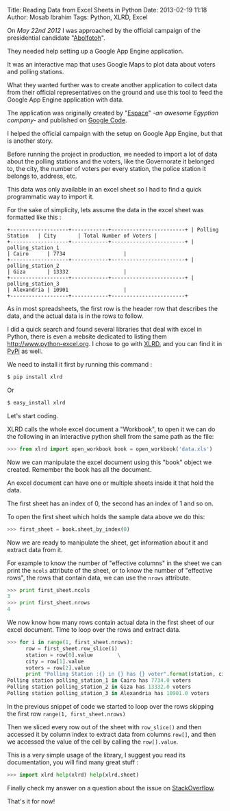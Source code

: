 Title: Reading Data from Excel Sheets in Python
Date: 2013-02-19 11:18
Author: Mosab Ibrahim
Tags: Python, XLRD, Excel

On *May 22nd 2012* I was approached by the official campaign of the presidential
candidate "[Abolfotoh][]".

They needed help setting up a Google App Engine application.

It was an interactive map that uses Google Maps to plot data about voters and
polling stations.

What they wanted further was to create another application to collect data from
their official representatives on the ground and use this tool to feed the
Google App Engine application with data.

The application was originally created by "[Espace][]" *-an awesome Egyptian
company-* and published on [Google Code][].

I helped the official campaign with the setup on Google App Engine, but that is
another story.

Before running the project in production, we needed to import a lot of data
about the polling stations and the voters, like the Governorate it belonged to,
the city, the number of voters per every station, the police station it belongs
to, address, etc.

This data was only available in an excel sheet so I had to find a quick
programmatic way to import it.

For the sake of simplicity, lets assume the data in the excel sheet was
formatted like this :

```
+-------------------+------------+------------------------+ | Polling
Station   | City       | Total Number of Voters |
+-------------------+------------+------------------------+ | polling_station_1
| Cairo      | 7734                   |
+-------------------+------------+------------------------+ | polling_station_2
| Giza       | 13332                  |
+-------------------+------------+------------------------+ | polling_station_3
| Alexandria | 10901                  |
+-------------------+------------+------------------------+
```

As in most spreadsheets, the first row is the header row that describes the
data, and the actual data is in the rows to follow.

I did a quick search and found several libraries that deal with excel in Python,
there is even a website dedicated to listing them <http://www.python-excel.org>.
I chose to go with [XLRD][], and you can find it in [PyPi][] as well.

We need to install it first by running this command :

```bash
$ pip install xlrd
```

Or

```bash
$ easy_install xlrd
```

Let's start coding.

XLRD calls the whole excel document a "Workbook", to open it we can do the
following in an interactive python shell from the same path as the file:

```python
>>> from xlrd import open_workbook book = open_workbook('data.xls')
```

Now we can manipulate the excel document using this "book" object we created.
Remember the book has all the document.

An excel document can have one or multiple sheets inside it that hold the data.

The first sheet has an index of 0, the second has an index of 1 and so on.

To open the first sheet which holds the sample data above we do this:

```python
>>> first_sheet = book.sheet_by_index(0)
```

Now we are ready to manipulate the sheet, get information about it and extract
data from it.

For example to know the number of "effective columns" in the sheet we can print
the `ncols` attribute of the sheet, or to know the number of "effective rows",
the rows that contain data, we can use the `nrows` attribute.

```python
>>> print first_sheet.ncols
3
>>> print first_sheet.nrows
4
```

We now know how many rows contain actual data in the first sheet of our excel
document. Time to loop over the rows and extract data.

```python
>>> for i in range(1, first_sheet.nrows):
      row = first_sheet.row_slice(i)
      station = row[0].value        \
      city = row[1].value
      voters = row[2].value
      print "Polling Station :{} in {} has {} voter".format(station, city, voters)
Polling station polling_station_1 in Cairo has 7734.0 voters
Polling station polling_station_2 in Giza has 13332.0 voters
Polling station polling_station_3 in Alexandria has 10901.0 voters
```

In the previous snippet of code we started to loop over the rows skipping the
first row `range(1, first_sheet.nrows)`

Then we sliced every row out of the sheet with `row_slice()` and then accessed
it by column index to extract data from columns `row[]`, and then we accessed
the value of the cell by calling the `row[].value`.

This is a very simple usage of the library, I suggest you read its
documentation, you will find many great stuff :

```python
>>> import xlrd help(xlrd) help(xlrd.sheet)
```

Finally check my answer on a question about the issue on [StackOverflow][].

That's it for now!

[Abolfotoh]: http://www.abolfotoh.net/
[Espace]: http://www.espace.com.eg
[Google Code]: https://code.google.com/p/egypt-election-2012-demo/
[XLRD]: http://pypi.python.org/pypi/xlrd
[PyPi]: http://www.lexicon.net/sjmachin/xlrd.htm
[StackOverflow]: http://stackoverflow.com/questions/13805274/have-no-idea-with-python-excel-read-data-file/13805734#13805734
